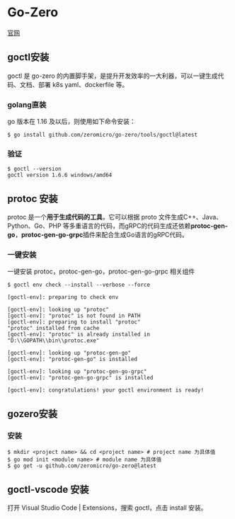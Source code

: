 # Go-Zero 
[官网](https://go-zero.dev/)
## goctl安装

goctl 是 go-zero 的内置脚手架，是提升开发效率的一大利器，可以一键生成代码、文档、部署 k8s yaml、dockerfile 等。
### golang直装
go 版本在 1.16 及以后，则使用如下命令安装：
```shell
$ go install github.com/zeromicro/go-zero/tools/goctl@latest
```
### 验证
```shell
$ goctl --version
goctl version 1.6.6 windows/amd64
```
## protoc 安装
protoc 是一个**用于生成代码的工具**，它可以根据 proto 文件生成C++、Java、Python、Go、PHP 等多重语言的代码，而gRPC的代码生成还依赖**protoc-gen-go**，**protoc-gen-go-grpc**插件来配合生成Go语言的gRPC代码。
### 一键安装
一键安装 protoc，protoc-gen-go，protoc-gen-go-grpc 相关组件
```shell
$ goctl env check --install --verbose --force
```
```
[goctl-env]: preparing to check env

[goctl-env]: looking up "protoc"
[goctl-env]: "protoc" is not found in PATH
[goctl-env]: preparing to install "protoc"
"protoc" installed from cache
[goctl-env]: "protoc" is already installed in "D:\\GOPATH\\bin\\protoc.exe"

[goctl-env]: looking up "protoc-gen-go"
[goctl-env]: "protoc-gen-go" is installed

[goctl-env]: looking up "protoc-gen-go-grpc"
[goctl-env]: "protoc-gen-go-grpc" is installed

[goctl-env]: congratulations! your goctl environment is ready!
```
## gozero安装
### 安装
```shell
$ mkdir <project name> && cd <project name> # project name 为具体值
$ go mod init <module name> # module name 为具体值
$ go get -u github.com/zeromicro/go-zero@latest
```
## goctl-vscode 安装
打开 Visual Studio Code | Extensions，搜索 goctl，点击 install 安装。